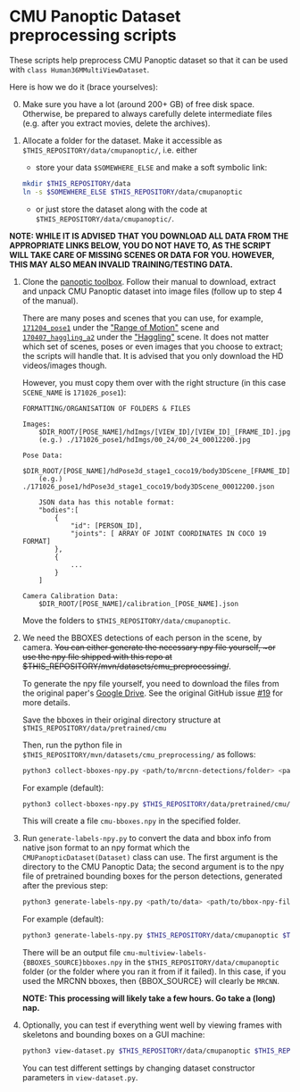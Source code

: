 CMU Panoptic Dataset preprocessing scripts
=======

These scripts help preprocess CMU Panoptic dataset so that it can be used with `class Human36MMultiViewDataset`.

Here is how we do it (brace yourselves):

0. Make sure you have a lot (around 200+ GB) of free disk space. Otherwise, be prepared to always carefully delete intermediate files (e.g. after you extract movies, delete the archives).

1. Allocate a folder for the dataset. Make it accessible as `$THIS_REPOSITORY/data/cmupanoptic/`, i.e. either

    * store your data `$SOMEWHERE_ELSE` and make a soft symbolic link:
    ```bash
    mkdir $THIS_REPOSITORY/data
    ln -s $SOMEWHERE_ELSE $THIS_REPOSITORY/data/cmupanoptic
    ```
    * or just store the dataset along with the code at `$THIS_REPOSITORY/data/cmupanoptic/`.

__NOTE: WHILE IT IS ADVISED THAT YOU DOWNLOAD ALL DATA FROM THE APPROPRIATE LINKS BELOW, YOU DO NOT HAVE TO, AS THE SCRIPT WILL TAKE CARE OF MISSING SCENES OR DATA FOR YOU. HOWEVER, THIS MAY ALSO MEAN INVALID TRAINING/TESTING DATA.__

1. Clone the [panoptic toolbox](https://github.com/CMU-Perceptual-Computing-Lab/panoptic-toolbox). Follow their manual to download, extract and unpack CMU Panoptic dataset into image files (follow up to step 4 of the manual). 

    There are many poses and scenes that you can use, for example, [`171204_pose1`](http://domedb.perception.cs.cmu.edu/171204_pose1.html) under the ["Range of Motion"](http://domedb.perception.cs.cmu.edu/range_of_motion.html) scene and [`170407_haggling_a2`](http://domedb.perception.cs.cmu.edu/170407_haggling_a2.html) under the ["Haggling"](http://domedb.perception.cs.cmu.edu/haggling.html) scene. It does not matter which set of scenes, poses or even images that you choose to extract; the scripts will handle that. It is advised that you only download the HD videos/images though.

    However, you must copy them over with the right structure (in this case `SCENE_NAME` is `171026_pose1`):
    ```
    FORMATTING/ORGANISATION OF FOLDERS & FILES

    Images:
        $DIR_ROOT/[POSE_NAME]/hdImgs/[VIEW_ID]/[VIEW_ID]_[FRAME_ID].jpg
        (e.g.) ./171026_pose1/hdImgs/00_24/00_24_00012200.jpg

    Pose Data:
        $DIR_ROOT/[POSE_NAME]/hdPose3d_stage1_coco19/body3DScene_[FRAME_ID].jpg
        (e.g.) ./171026_pose1/hdPose3d_stage1_coco19/body3DScene_00012200.json

        JSON data has this notable format:
        "bodies":[
            {
                "id": [PERSON_ID],
                "joints": [ ARRAY OF JOINT COORDINATES IN COCO 19 FORMAT]
            },
            {
                ...
            }
        ] 

    Camera Calibration Data:
        $DIR_ROOT/[POSE_NAME]/calibration_[POSE_NAME].json
    ```

    Move the folders to `$THIS_REPOSITORY/data/cmupanoptic`.

2. We need the BBOXES detections of each person in the scene, by camera. ~~You can either generate the necessary npy file yourself, ~or use the npy file shipped with this repo at $THIS_REPOSITORY/mvn/datasets/cmu_preprocessing/~~.

    To generate the npy file yourself, you need to download the files from the original paper's [Google Drive](https://drive.google.com/drive/folders/1Nf2XPjHR4rw7-nESrrcoI8rMmdJmuxqX). See the original GitHub issue [#19](https://github.com/karfly/learnable-triangulation-pytorch/issues/19#issuecomment-545993330) for more details.

    Save the bboxes in their original directory structure at `$THIS_REPOSITORY/data/pretrained/cmu`

    Then, run the python file in `$THIS_REPOSITORY/mvn/datasets/cmu_preprocessing/` as follows:

    ```bash
    python3 collect-bboxes-npy.py <path/to/mrcnn-detections/folder> <path/to/output/file> <1-for-debug(optional)>
    ```

    For example (default):

    ```bash
    python3 collect-bboxes-npy.py $THIS_REPOSITORY/data/pretrained/cmu/mrcnn-detections $THIS_REPOSITORY/data/pretrained/cmu
    ```

    This will create a file `cmu-bboxes.npy` in the specified folder.

3. Run `generate-labels-npy.py` to convert the data and bbox info from native json format to an npy format which the `CMUPanopticDataset(Dataset)` class can use. The first argument is the directory to the CMU Panoptic Data; the second argument is to the npy file of pretrained bounding boxes for the person detections, generated after the previous step:

    ```bash
    python3 generate-labels-npy.py <path/to/data> <path/to/bbox-npy-file>  <1-for-debug(optional)>
    ```

    For example (default):

    ```bash
    python3 generate-labels-npy.py $THIS_REPOSITORY/data/cmupanoptic $THIS_REPOSITORY/data/pretrained/cmu/cmu-bboxes.npy 4
    ```

    There will be an output file `cmu-multiview-labels-{BBOXES_SOURCE}bboxes.npy` in the `$THIS_REPOSITORY/data/cmupanoptic` folder (or the folder where you ran it from if it failed). In this case, if you used the MRCNN bboxes, then {BBOX_SOURCE} will clearly be `MRCNN`.

    **NOTE: This processing will likely take a few hours. Go take a (long) nap.**
 
1. Optionally, you can test if everything went well by viewing frames with skeletons and bounding boxes on a GUI machine:

    ```bash
    python3 view-dataset.py $THIS_REPOSITORY/data/cmupanoptic $THIS_REPOSITORY/data/cmupanoptic/extra/cmu-multiview-labels-{BBOXES_SOURCE}.npy [<start-sample-number> [<samples-per-step>]]`
    ```

    You can test different settings by changing dataset constructor parameters in `view-dataset.py`.
